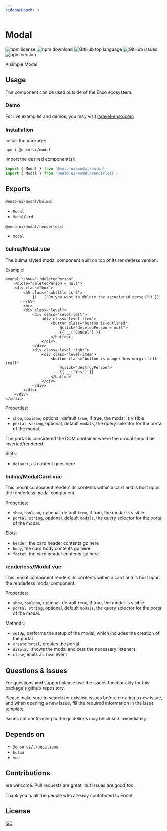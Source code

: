 ```yaml
---
sidebarDepth: 3
---
```


# Modal

![npm license](https://img.shields.io/npm/l/@enso-ui/modal.svg) 
![npm download](https://img.shields.io/npm/dm/@enso-ui/modal.svg) 
![GitHub top language](https://img.shields.io/github/languages/top/enso-ui/modal.svg) 
![GitHub issues](https://img.shields.io/github/issues/enso-ui/modal.svg) 
![npm version](https://img.shields.io/npm/v/@enso-ui/modal.svg) 

A simple Modal

## Usage
The component can be used outside of the Enso ecosystem.

### Demo

For live examples and demos, you may visit [laravel-enso.com](https://www.laravel-enso.com)

### Installation

Install the package:
```
npm i @enso-ui/modal
```
Import the desired component(s):
```js
import { Modal } from '@enso-ui/modal/bulma';
import { Modal } from '@enso-ui/modal/renderless';
```

## Exports

`@enso-ui/modal/bulma`:
- `Modal`
- `ModalCard`

`@enso-ui/modal/renderless`:
- `Modal`

### bulma/Modal.vue
The bulma styled modal component built on top of its renderless version. 

Example:
```vue
<modal :show="!!deletedPerson"
    @close="deletedPerson = null">
    <div class="box">
        <h5 class="subtitle is-5">
            {{ __("Do you want to delete the associated person?") }}
        </h5>
        <hr>
        <div class="level">
            <div class="level-left">
                <div class="level-item">
                    <button class="button is-outlined"
                        @click="deletedPerson = null">
                        {{ __('Cancel') }}
                    </button>
                </div>
            </div>
            <div class="level-right">
                <div class="level-item">
                    <button class="button is-danger has-margin-left-small"
                        @click="destroyPerson">
                        {{ __('Yes') }}
                    </button>
                </div>
            </div>
        </div>
    </div>
</modal>
```

Properties:
- `show`, `boolean`, optional, default `true`, if true, the modal is visible
- `portal`, `string`, optional, default `modals`, the query selector for the portal of the modal. 

The portal is considered the DOM container where the modal should be inserted/rendered.

Slots:
- `default`, all content goes here

### bulma/ModalCard.vue
This modal component renders its contents within a card and is built upon the renderless modal component.

Properties:
- `show`, `boolean`, optional, default `true`, if true, the modal is visible
- `portal`, `string`, optional, default `modals`, the query selector for the portal of the modal. 

Slots:
- `header`, the card header contents go here
- `body`, the card body contents go here
- `footer`, the card header contents go here

### renderless/Modal.vue
This modal component renders its contents within a card and is built upon the renderless modal component.

Properties:
- `show`, `boolean`, optional, default `true`, if true, the modal is visible
- `portal`, `string`, optional, default `modals`, the query selector for the portal of the modal. 

Methods:
- `setUp`, performs the setup of the modal, which includes the creation of the portal
- `createPortal`, creates the portal 
- `display`, shows the modal and sets the necessary listeners 
- `close`, emits a `close` event

## Questions & Issues

For questions and support please use the issues functionality
for this package's github repository.

Please make sure to search for existing issues before creating a new issue,
and when opening a new issue, fill the required information in the issue template.

Issues not conforming to the guidelines may be closed immediately.

## Depends on

- `@enso-ui/transitions`
- `bulma`
- `vue`

## Contributions

are welcome. Pull requests are great, but issues are good too.

Thank you to all the people who already contributed to Enso!

## License

[ISC](https://opensource.org/licenses/ISC)
